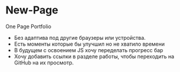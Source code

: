 # New-Page
One Page Portfolio
- Без адаптива под другие браузеры или устройства.
- Есть моменты которые бы улучшил но не хватило времени
- В будущем с освоением JS хочу переделать прогресс бар
- Хочу добавить ссылки в разделе работы, чтобы переходить на GitHub на их просмотр.
